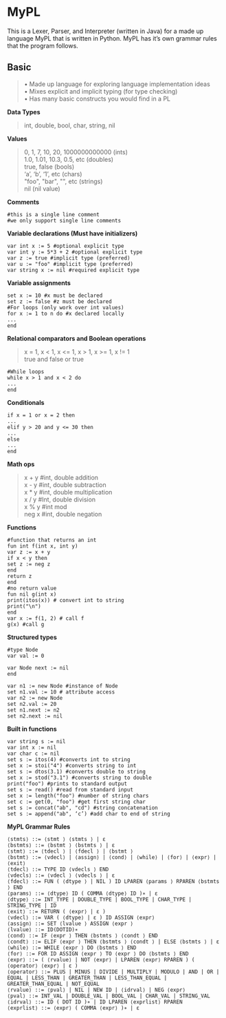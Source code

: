 # MyPL
This is a Lexer, Parser, and Interpreter (written in Java) for a made up language MyPL that is written in Python. MyPL has it’s own grammar rules that the program follows.

## Basic
>• Made up language for exploring language implementation ideas                                      
• Mixes explicit and implicit typing (for type checking)                                                  
• Has many basic constructs you would find in a PL

**Data Types**
>int, double, bool, char, string, nil

**Values**
>0, 1, 7, 10, 20, 1000000000000 (ints)                                      
1.0, 1.01, 10.3, 0.5, etc (doubles)                                     
true, false (bools)                                     
‘a’, ‘b’, ‘1’, etc (chars)                                  
"foo", "bar", "", etc (strings)                                 
nil (nil value)                                             

**Comments**
```
#this is a single line comment
#we only support single line comments
```

**Variable declarations (Must have initializers)**
```
var int x := 5 #optional explicit type
var int y := 5*3 + 2 #optional explicit type
var z := true #implicit type (preferred)
var u := "foo" #implicit type (preferred)
var string x := nil #required explicit type
```

**Variable assignments**
```
set x := 10 #x must be declared
set z := false #z must be declared
#For loops (only work over int values)
for x := 1 to n do #x declared locally
...
end
```

**Relational comparators and Boolean operations**
>x = 1, x < 1, x <= 1, x > 1, x >= 1, x != 1    
true and false or true      
```
#While loops      
while x > 1 and x < 2 do
...
end
```

**Conditionals**
```
if x = 1 or x = 2 then
...
elif y > 20 and y <= 30 then
...
else
...
end
```

**Math ops**
>x + y #int, double addition                                           
x - y #int, double subtraction                                                  
x * y #int, double multiplication                                           
x / y #Int, double division                                       
x % y #int mod                                            
neg x #int, double negation                             

**Functions**
```
#function that returns an int
fun int f(int x, int y)
var z := x + y
if x < y then
set z := neg z
end
return z
end
#no return value
fun nil g(int x)
print(itos(x)) # convert int to string
print("\n")
end
var x := f(1, 2) # call f
g(x) #call g
```

**Structured types**
```
#type Node
var val := 0

var Node next := nil
end

var n1 := new Node #instance of Node
set n1.val := 10 # attribute access
var n2 := new Node
set n2.val := 20
set n1.next := n2
set n2.next := nil
```

**Built in functions**
```
var string s := nil
var int x := nil
var char c := nil
set s := itos(4) #converts int to string
set x := stoi("4") #converts string to int
set s := dtos(3.1) #converts double to string
set x := stod("3.1") #converts string to double
print("foo") #prints to standard output
set s := read() #read from standard input
set x := length("foo") #number of string chars
set c := get(0, "foo") #get first string char
set s := concat("ab", "cd") #string concatenation
set s := append("ab", ‘c’) #add char to end of string
```

**MyPL Grammar Rules**
```
⟨stmts⟩ ::= ⟨stmt ⟩ ⟨stmts ⟩ | ε
⟨bstmts⟩ ::= ⟨bstmt ⟩ ⟨bstmts ⟩ | ε
⟨stmt⟩ ::= ⟨tdecl ⟩ | ⟨fdecl ⟩ | ⟨bstmt ⟩
⟨bstmt⟩ ::= ⟨vdecl⟩ | ⟨assign⟩ | ⟨cond⟩ | ⟨while⟩ | ⟨for⟩ | ⟨expr⟩ | ⟨exit⟩
⟨tdecl⟩ ::= TYPE ID ⟨vdecls ⟩ END
⟨vdecls⟩ ::= ⟨vdecl ⟩ ⟨vdecls ⟩ | ε
⟨fdecl⟩ ::= FUN ( ⟨dtype ⟩ | NIL ) ID LPAREN ⟨params ⟩ RPAREN ⟨bstmts ⟩ END
⟨params⟩ ::= ⟨dtype⟩ ID ( COMMA ⟨dtype⟩ ID )∗ | ε
⟨dtype⟩ ::= INT_TYPE | DOUBLE_TYPE | BOOL_TYPE | CHAR_TYPE | STRING_TYPE | ID
⟨exit⟩ ::= RETURN ( ⟨expr⟩ | ε )
⟨vdecl⟩ ::= VAR ( ⟨dtype⟩ | ε ) ID ASSIGN ⟨expr⟩
⟨assign⟩ ::= SET ⟨lvalue ⟩ ASSIGN ⟨expr ⟩
⟨lvalue⟩ ::= ID(DOTID)∗
⟨cond⟩ ::= IF ⟨expr ⟩ THEN ⟨bstmts ⟩ ⟨condt ⟩ END
⟨condt⟩ ::= ELIF ⟨expr ⟩ THEN ⟨bstmts ⟩ ⟨condt ⟩ | ELSE ⟨bstmts ⟩ | ε
⟨while⟩ ::= WHILE ⟨expr ⟩ DO ⟨bstmts ⟩ END
⟨for⟩ ::= FOR ID ASSIGN ⟨expr ⟩ TO ⟨expr ⟩ DO ⟨bstmts ⟩ END
⟨expr⟩ ::= ( ⟨rvalue⟩ | NOT ⟨expr⟩ | LPAREN ⟨expr⟩ RPAREN ) ( ⟨operator⟩ ⟨expr⟩ | ε )
⟨operator⟩ ::= PLUS | MINUS | DIVIDE | MULTIPLY | MODULO | AND | OR | EQUAL | LESS_THAN | GREATER_THAN | LESS_THAN_EQUAL | GREATER_THAN_EQUAL | NOT_EQUAL
⟨rvalue⟩ ::= ⟨pval⟩ | NIL | NEW ID | ⟨idrval⟩ | NEG ⟨expr⟩
⟨pval⟩ ::= INT_VAL | DOUBLE_VAL | BOOL_VAL | CHAR_VAL | STRING_VAL 
⟨idrval⟩ ::= ID ( DOT ID )∗ | ID LPAREN ⟨exprlist⟩ RPAREN
⟨exprlist⟩ ::= ⟨expr⟩ ( COMMA ⟨expr⟩ )∗ | ε
```
